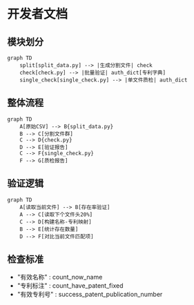 # 开发者文档

## 模块划分

```mermaid
graph TD
    split[split_data.py] --> |生成分割文件| check
    check[check.py] --> |批量验证| auth_dict[专利字典]
    single_check[single_check.py] --> |单文件质检| auth_dict
```

## 整体流程

```mermaid
graph TD
    A[原始CSV] --> B{split_data.py}
    B --> C[分割文件群]
    C --> D{check.py}
    D --> E[验证报告]
    C --> F{single_check.py}
    F --> G[质检报告]
```

## 验证逻辑

```mermaid
graph TD
    A[读取当前文件] --> B[存在率验证]
    A --> C[读取下个文件头20%]
    C --> D[构建名称-专利映射]
    B --> E[统计存在数量]
    D --> F[对比当前文件匹配项]
```

## 检查标准

- "有效名称" : count_now_name
- "专利标注" : count_have_patent_fixed
- "有效专利号" : success_patent_publication_number

